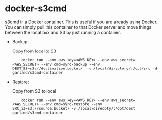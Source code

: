 docker-s3cmd
============

s3cmd in a Docker container.  This is useful if you are already using Docker.
You can simply pull this container to that Docker server and move things between the local box and S3 by just running
a container.

* Backup:

    Copy from local to S3

          docker run --env aws_key=<AWS_KEY> --env aws_secret=<AWS_SECRET> --env cmd=sync-backup --env DEST_S3=s3://destination.bucket/  -v /local/directory/:/opt/src -d garland/s3cmd-container
    
* Restore:
   
    Copy from S3 to local
    
          docker run --env aws_key=<AWS_KEY> --env aws_secret=<AWS_SECRET> --env cmd=sync-restore --env SRC_S3=s3://source.bucket/ -v /local/direcoty/:/opt/dest garland/s3cmd-container

          
          
          